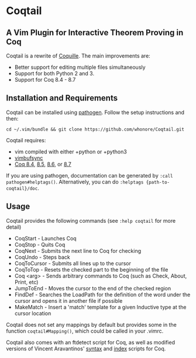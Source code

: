 # Coqtail
## A Vim Plugin for Interactive Theorem Proving in Coq

Coqtail is a rewrite of
[Coquille](https://github.com/the-lambda-church/coquille).
The main improvements are:
- Better support for editing multiple files simultaneously
- Support for both Python 2 and 3.
- Support for Coq 8.4 - 8.7

Installation and Requirements
-----------------------------
Coqtail can be installed using
[pathogen](https://github.com/tpope/vim-pathogen).
Follow the setup instructions and then:

    cd ~/.vim/bundle && git clone https://github.com/whonore/Coqtail.git

Coqtail requires:
- vim compiled with either +python or +python3
- [vimbufsync](https://github.com/let-def/vimbufsync)
- [Coq 8.4](https://coq.inria.fr/coq-84),
  [8.5](https://coq.inria.fr/coq-85),
  [8.6](https://coq.inria.fr/coq-86), or
  [8.7](https://coq.inria.fr/coq-87)

If you are using pathogen, documentation can be generated by
`:call pathogen#helptags()`. Alternatively, you can do `:helptags
{path-to-coqtail}/doc`.

Usage
-----
Coqtail provides the following commands (see `:help coqtail` for more detail)
- CoqStart - Launches Coq
- CoqStop - Quits Coq
- CoqNext - Submits the next line to Coq for checking
- CoqUndo - Steps back
- CoqToCursor - Submits all lines up to the cursor
- CoqToTop - Resets the checked part to the beginning of the file
- Coq \<arg> - Sends arbitrary commands to Coq (such as Check, About, Print,
  etc)
- JumpToEnd - Moves the cursor to the end of the checked region
- FindDef - Searches the LoadPath for the definition of the word under the
  cursor and opens it in another file if possible
- MakeMatch - Insert a 'match' template for a given Inductive type at the
  cursor location

Coqtail does not set any mappings by default but provides some in the function
`coqtail#Mapping()`, which could be called in your .vimrc.

Coqtail also comes with an ftdetect script for Coq, as well as modified
versions of Vincent Aravantinos'
[syntax](http://www.vim.org/scripts/script.php?script_id=2063) and
[index](http://www.vim.org/scripts/script.php?script_id=2079) scripts for Coq.
